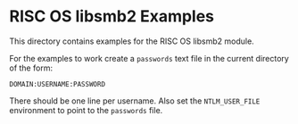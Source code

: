 RISC OS libsmb2 Examples
========================

This directory contains examples for the RISC OS libsmb2 module.

For the examples to work create a `passwords` text file in the current directory of the form:

```
DOMAIN:USERNAME:PASSWORD
```

There should be one line per username. Also set the `NTLM_USER_FILE` environment to point to the `passwords` file.
